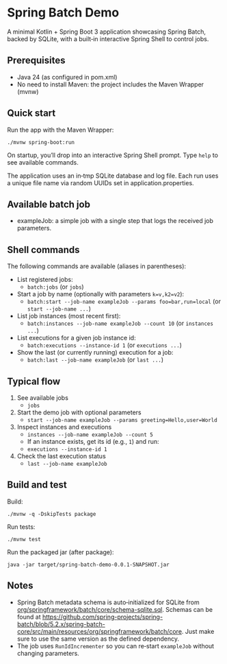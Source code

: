 # Spring Batch Demo

A minimal Kotlin + Spring Boot 3 application showcasing Spring Batch, backed by SQLite, with a built‑in interactive Spring Shell to control jobs.

## Prerequisites

- Java 24 (as configured in pom.xml)
- No need to install Maven: the project includes the Maven Wrapper (mvnw)

## Quick start

Run the app with the Maven Wrapper:

```shell
./mvnw spring-boot:run
```

On startup, you’ll drop into an interactive Spring Shell prompt. Type `help` to see available commands.

The application uses an in‑tmp SQLite database and log file. Each run uses a unique file name via random UUIDs set in application.properties.

## Available batch job

- exampleJob: a simple job with a single step that logs the received job parameters.

## Shell commands

The following commands are available (aliases in parentheses):

- List registered jobs:
    - `batch:jobs` (or `jobs`)
- Start a job by name (optionally with parameters `k=v,k2=v2`):
    - `batch:start --job-name exampleJob --params foo=bar,run=local` (or `start --job-name ...`)
- List job instances (most recent first):
    - `batch:instances --job-name exampleJob --count 10` (or `instances ...`)
- List executions for a given job instance id:
    - `batch:executions --instance-id 1` (or `executions ...`)
- Show the last (or currently running) execution for a job:
    - `batch:last --job-name exampleJob` (or `last ...`)

## Typical flow

1) See available jobs
    - `jobs`
2) Start the demo job with optional parameters
    - `start --job-name exampleJob --params greeting=Hello,user=World`
3) Inspect instances and executions
    - `instances --job-name exampleJob --count 5`
    - If an instance exists, get its id (e.g., `1`) and run:
    - `executions --instance-id 1`
4) Check the last execution status
    - `last --job-name exampleJob`

## Build and test

Build:

```shell
./mvnw -q -DskipTests package
```

Run tests:

```shell
./mvnw test
```

Run the packaged jar (after package):

```shell
java -jar target/spring-batch-demo-0.0.1-SNAPSHOT.jar
```

## Notes

- Spring Batch metadata schema is auto‑initialized for SQLite
  from [org/springframework/batch/core/schema-sqlite.sql](src/main/resources/org/springframework/batch/core/schema-sqlite.sql). Schemas can be found
  at https://github.com/spring-projects/spring-batch/blob/5.2.x/spring-batch-core/src/main/resources/org/springframework/batch/core. Just make sure to
  use the same version as the defined dependency.
- The job uses `RunIdIncrementer` so you can re‑start `exampleJob` without changing parameters.
